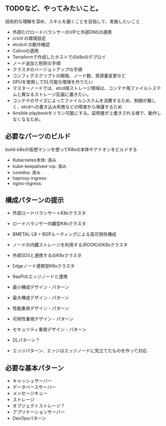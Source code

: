 ## TODOなど、やってみたいこと。

技術的な理解を深め、スキルを磨くことを目指して、実施したいこと

* 外部むけロードバランサーのVIPと外部DNSの連携
* crictl の環境設定
* etcdctl の動作確認
* Calicoの適用
* Terraformで作成したホストでのk8sのデプロイ
* ノード追加と削除の手順
* クラスタのバージョンアップの手順
* コンフィグスクリプトの開発、ノード数、資源量変更など
* GPUを使用してDL可能な環境を作りたい
* マスターノードでは、etcd用ストレージ領域は、コンテナ用ファイルシステムと異なるストレージ区画に置きたい。
* コンテナのサイズによってファイルシステムを消費するため、制御が難しく、etcdへの書き込み失敗などの障害から保護するため
* Ansible playbookをリラン可能にする。証明書が上書きされる様で、動作しなくなるため。


## 必要なパーツのビルド

build-k8sの仮想マシンを使ってK8sの本体やアドオンをビルドする

* Kubernetes本体: 済み
* kube-keepalived-vip: 済み
* coredns: 済み
* haproxy-ingress: 
* nginx-ingress:



## 構成パターンの提示

* 外部ロードバランサー＋K8sクラスタ
* ロードバランサー内臓型K8sクラスタ
* BMETAL-LB + BGPルーティングによる高可用性構成
* ノードの内臓ストレージを利用する(ROOK)のK8sクラスタ
* 外部SDSと連携するのK8sクラスタ
* Edgeノード連携型K8sクラスタ
* RasPiのエッジノードと連携

* 最小構成デザイン・パターン
* 最大構成デザイン・パターン
* 性能重視デザイン・パターン
* 可用性重視デザイン・パターン
* セキュリティ重視デザイン・パターン
* DLパターン？
* エッジパターン、エッジはエッジノードに見立てたものを作って対応



## 必要な基本パターン

* キャッシュサーバー
* データベースサーバー
* メッセージキュー
* ストレージ
* オブジェクトストレージ？
* アプリケーションサーバー
* DevOpsパターン
